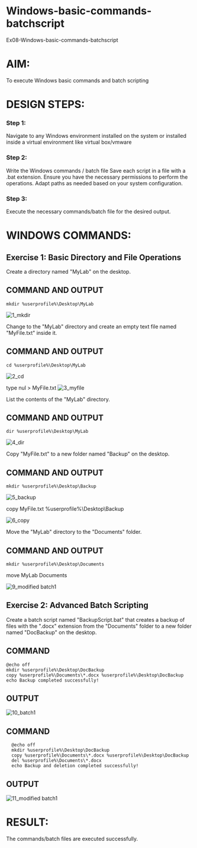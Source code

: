 # Windows-basic-commands-batchscript
Ex08-Windows-basic-commands-batchscript
 
# AIM:
To execute Windows basic commands and batch scripting

# DESIGN STEPS:

### Step 1:

Navigate to any Windows environment installed on the system or installed inside a virtual environment like virtual box/vmware 

### Step 2:

Write the Windows commands / batch file
Save each script in a file with a .bat extension.
Ensure you have the necessary permissions to perform the operations.
Adapt paths as needed based on your system configuration.
### Step 3:

Execute the necessary commands/batch file for the desired output. 




# WINDOWS COMMANDS:
## Exercise 1: Basic Directory and File Operations
Create a directory named "MyLab" on the desktop.


## COMMAND AND OUTPUT

```
mkdir %userprofile%\Desktop\MyLab
```
![1_mkdir](https://github.com/user-attachments/assets/b2c97dd3-0863-4481-8a62-027ad75b56f0)


Change to the "MyLab" directory and create an empty text file named "MyFile.txt" inside it.


## COMMAND AND OUTPUT

```
cd %userprofile%\Desktop\MyLab
```
![2_cd](https://github.com/user-attachments/assets/4749e48a-d6c2-465c-b66c-467b535e741c)


type nul > MyFile.txt
![3_myfile](https://github.com/user-attachments/assets/264f09a9-9ab1-4319-8ffb-087580360d88)


List the contents of the "MyLab" directory.


## COMMAND AND OUTPUT

```
dir %userprofile%\Desktop\MyLab
```
![4_dir](https://github.com/user-attachments/assets/8a095fc7-fb1e-4b82-9dff-46ed48ac79c9)

Copy "MyFile.txt" to a new folder named "Backup" on the desktop.

## COMMAND AND OUTPUT

```
mkdir %userprofile%\Desktop\Backup
```
![5_backup](https://github.com/user-attachments/assets/40881217-36a6-4c3b-9a98-084c1d4f06b7)

copy MyFile.txt %userprofile%\Desktop\Backup

![6_copy](https://github.com/user-attachments/assets/15c04a42-8b5e-4005-a4d6-eefff8a529c2)

Move the "MyLab" directory to the "Documents" folder.

## COMMAND AND OUTPUT

```
mkdir %userprofile%\Desktop\Documents
```
move MyLab Documents

![9_modified batch1](https://github.com/user-attachments/assets/6db49bc8-0724-45f1-a9f3-ff9ef8d5ffbf)

## Exercise 2: Advanced Batch Scripting
Create a batch script named "BackupScript.bat" that creates a backup of files with the ".docx" extension from the "Documents" folder to a new folder named "DocBackup" on the desktop.

## COMMAND

```
@echo off
mkdir %userprofile%\Desktop\DocBackup
copy %userprofile%\Documents\*.docx %userprofile%\Desktop\DocBackup
echo Backup completed successfully!
```

## OUTPUT

![10_batch1](https://github.com/user-attachments/assets/af5e3830-2b8c-465d-9ccb-b6c15b159502)

## COMMAND
```
  @echo off
  mkdir %userprofile%\Desktop\DocBackup
  copy %userprofile%\Documents\*.docx %userprofile%\Desktop\DocBackup
  del %userprofile%\Documents\*.docx
  echo Backup and deletion completed successfully!
```
## OUTPUT

![11_modified batch1](https://github.com/user-attachments/assets/db602c4e-116e-4c0c-84d3-9e750b2d6ebe)

# RESULT:
The commands/batch files are executed successfully.


